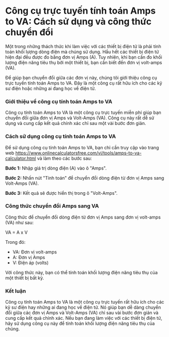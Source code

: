 Công cụ trực tuyến tính toán Amps to VA: Cách sử dụng và công thức chuyển đổi
=============================================================================

Một trong những thách thức khi làm việc với các thiết bị điện tử là phải tính toán khối lượng dòng điện mà chúng sử dụng. Hầu hết các thiết bị điện tử hiện đại đều được đo bằng đơn vị Amps (A). Tuy nhiên, khi bạn cần đo khối lượng điện năng tiêu thụ bởi một thiết bị, bạn cần biết đến đơn vị volt-amps (VA).

Để giúp bạn chuyển đổi giữa các đơn vị này, chúng tôi giới thiệu công cụ trực tuyến tính toán Amps to VA. Đây là một công cụ rất hữu ích cho các kỹ sư điện hoặc những ai đang học về điện tử.

### Giới thiệu về công cụ tính toán Amps to VA

Công cụ tính toán Amps to VA là một công cụ trực tuyến miễn phí giúp bạn chuyển đổi giữa đơn vị Amps và Volt-Amps (VA). Công cụ này rất dễ sử dụng và cung cấp kết quả chính xác chỉ sau một vài bước đơn giản.

### Cách sử dụng công cụ tính toán Amps to VA

Để sử dụng công cụ tính toán Amps to VA, bạn chỉ cần truy cập vào trang web <https://www.onlinecalculatorsfree.com/vi/tools/amps-to-va-calculator.html> và làm theo các bước sau:

**Bước 1:** Nhập giá trị dòng điện (A) vào ô "Amps".

**Bước 2:** Nhấn nút "Tính toán" để chuyển đổi dòng điện từ đơn vị Amps sang Volt-Amps (VA).

**Bước 3:** Kết quả sẽ được hiển thị trong ô "Volt-Amps".

### Công thức chuyển đổi Amps sang VA

Công thức để chuyển đổi dòng điện từ đơn vị Amps sang đơn vị volt-amps (VA) như sau:

VA = A x V

Trong đó:

- VA: Đơn vị volt-amps
- A: Đơn vị Amps
- V: Điện áp (volts)

Với công thức này, bạn có thể tính toán khối lượng điện năng tiêu thụ của một thiết bị bất kỳ.

### Kết luận

Công cụ tính toán Amps to VA là một công cụ trực tuyến rất hữu ích cho các kỹ sư điện hay những ai đang học về điện tử. Nó giúp bạn dễ dàng chuyển đổi giữa các đơn vị Amps và Volt-Amps (VA) chỉ sau vài bước đơn giản và cung cấp kết quả chính xác. Nếu bạn đang làm việc với các thiết bị điện tử, hãy sử dụng công cụ này để tính toán khối lượng điện năng tiêu thụ của chúng.
